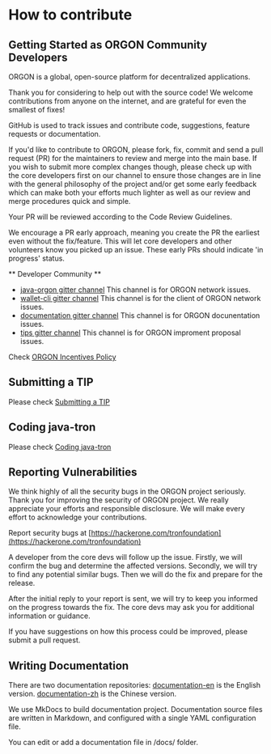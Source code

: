 # How to contribute

## Getting Started as ORGON Community Developers

ORGON is a global, open-source platform for decentralized applications.

Thank you for considering to help out with the source code! We welcome contributions from anyone on the internet, and are grateful for even the smallest of fixes!

GitHub is used to track issues and contribute code, suggestions, feature requests or documentation.

If you'd like to contribute to ORGON, please fork, fix, commit and send a pull request (PR) for the maintainers to review and merge into the main base. If you wish to submit more complex changes though, please check up with the core developers first on our channel to ensure those changes are in line with the general philosophy of the project and/or get some early feedback which can make both your efforts much lighter as well as our review and merge procedures quick and simple.

Your PR will be reviewed according to the Code Review Guidelines.

We encourage a PR early approach, meaning you create the PR the earliest even without the fix/feature. This will let core developers and other volunteers know you picked up an issue. These early PRs should indicate 'in progress' status.

** Developer Community **

* [java-orgon gitter channel](https://gitter.im/tronprotocol/allcoredev)
This channel is for ORGON network issues.
* [wallet-cli gitter channel](https://gitter.im/tronprotocol/wallet-cli)
This channel is for the client of ORGON network issues.
* [documentation gitter channel](https://gitter.im/tronprotocol/documentation)
This channel is for ORGON docunentation issues.
* [tips gitter channel](https://gitter.im/tronprotocol/TIPs)
This channel is for ORGON improment proposal issues.

Check [ORGON Incentives Policy](incentives.md)

## Submitting a TIP

Please check [Submitting a TIP](./tips.md)

## Coding java-tron

Please check [Coding java-tron](./java-orgon.md)

## Reporting Vulnerabilities

We think highly of all the security bugs in the ORGON project seriously. Thank you for improving the security of ORGON project. We really appreciate your efforts and responsible disclosure. We will make every effort to acknowledge your contributions.

Report security bugs at [https://hackerone.com/tronfoundation](https://hackerone.com/tronfoundation)

A developer from the core devs will follow up the issue. Firstly, we will confirm the bug and determine the affected versions. Secondly, we will try to find any potential similar bugs. Then we will do the fix and prepare for the release.

After the initial reply to your report is sent, we will try to keep you informed on the progress towards the fix. The core devs may ask you for additional information or guidance.

If you have suggestions on how this process could be improved, please submit a pull request.

## Writing Documentation

There are two documentation repositories:
[documentation-en](https://github.com/tronprotocol/documentation-en) is the English version.
[documentation-zh](https://github.com/tronprotocol/documentation-zh) is the Chinese version.

We use MkDocs to build documentation project. Documentation source files are written in Markdown, and configured with a single YAML configuration file.

You can edit or add a documentation file in /docs/ folder.
